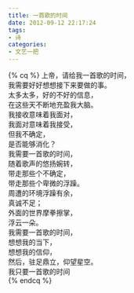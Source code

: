 ```yaml
---
title: 一首歌的时间
date: 2012-09-12 22:17:24
tags:
- 诗
categories:
- 文艺一把
---
```



{% cq %}
上帝，请给我一首歌的时间，  
我需要好好想想接下来要做的事。  
太多太多，好的不好的信息，  
在这些天不断地充盈我大脑。  
我接收意味着我面对，  
我面对意味着我接受，  
但我不确定，  
是否能够消化？  
我需要一首歌的时间，  
随着歌声的悠扬婉转，  
带走那些个不确定，  
带走那些个卑微的浮躁。  
周遭的环境浮躁有余，  
真诚不足；  
外面的世界摩拳擦掌，  
浮云一朵。  
我需要一首歌的时间，  
想想我的当下，  
想想我的信仰，  
然后，驻足鼎立，仰望星空。  
我只要一首歌的时间  
{% endcq %}